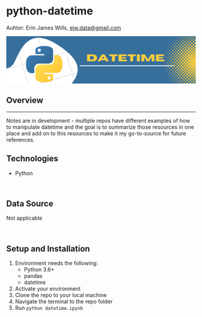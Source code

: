 # python-datetime  

Auhtor:  Erin James Wills, ejw.data@gmail.com 

![DateTime](./images/py-datetime.png)  

## Overview  
<hr>  
Notes are in development - multiple repos have different examples of how to manipulate datetime and the goal is to summarize those resources in one place and add on to this resources to make it my go-to-source for future references.   

<br>  

## Technologies    
*  Python

<br>


## Data Source  
Not applicable

<br>

## Setup and Installation  
1. Environment needs the following:  
    *  Python 3.6+  
    *  pandas  
    *  datetime 
1. Activate your environment
1. Clone the repo to your local machine
1. Navigate the terminal to the repo folder
1. Run `python datetime.ipynb`  
